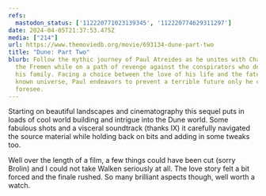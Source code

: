 ```yaml
---
refs:
  mastodon_status: ['112220771023139345', '112220774629311297']
date: 2024-04-05T21:37:53.475Z
media: ["214"]
url: https://www.themoviedb.org/movie/693134-dune-part-two
title: "Dune: Part Two"
blurb: Follow the mythic journey of Paul Atreides as he unites with Chani and
  the Fremen while on a path of revenge against the conspirators who destroyed
  his family. Facing a choice between the love of his life and the fate of the
  known universe, Paul endeavors to prevent a terrible future only he can
  foresee.
---
```


Starting on beautiful landscapes and cinematography this sequel puts in loads of cool world building and intrigue into the Dune world. Some fabulous shots and a visceral soundtrack (thanks IX) it carefully navigated the source material while holding back on bits and adding in some tweaks too.

Well over the length of a film, a few things could have been cut (sorry Brolin) and I could not take Walken seriously at all. The love story felt a bit forced and the finale rushed. So many brilliant aspects though, well worth a watch.
